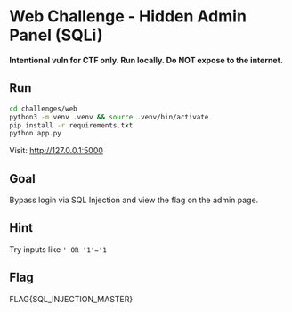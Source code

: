 # Web Challenge - Hidden Admin Panel (SQLi)

**Intentional vuln for CTF only. Run locally. Do NOT expose to the internet.**

## Run
```bash
cd challenges/web
python3 -m venv .venv && source .venv/bin/activate
pip install -r requirements.txt
python app.py
```

Visit: http://127.0.0.1:5000

## Goal
Bypass login via SQL Injection and view the flag on the admin page.

## Hint
Try inputs like `' OR '1'='1`

## Flag
FLAG{SQL_INJECTION_MASTER}